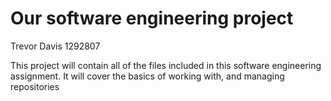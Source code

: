 # Our software engineering project

Trevor Davis 1292807

This project will contain all of the files included in this software engineering assignment. It will cover the basics of working with, and managing repositories